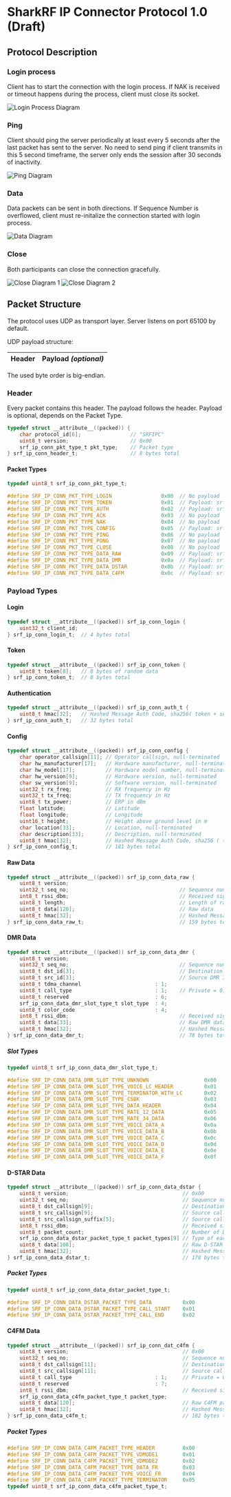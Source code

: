 # SharkRF IP Connector Protocol 1.0 (Draft)

## Protocol Description

### Login process

Client has to start the connection with the login process. If NAK is received or timeout happens during the process, client must close its socket.

<!--
Client->Server: Login
Note right of Server: If Repeater ID is accepted,\nthe server responds with Token,\n otherwise NAK
Server->Client: Token
Note left of Client: Token is used to generate HMAC
Client->Server: Auth
Note right of Server: If authorized,\nthe server replies with ACK,\n otherwise NAK
Server->Client: ACK
Client->Server: Config
Note right of Server: If Config is valid,\nthe server replies with ACK,\n otherwise NAK
Server->Client: ACK
-->
![Login Process Diagram](https://cdn.rawgit.com/akosmarton/e52fced36f0f7748f2ab6ad52517502a/raw/1941176e04990310842efca9443ff3cd97eb4772/diagram-login.svg)

### Ping

Client should ping the server periodically at least every 5 seconds after the last packet has sent to the server. No need to send ping if client transmits in this 5 second timeframe, the server only ends the session after 30 seconds of inactivity.

<!---
participant Client
participant Server
Client->Server: Ping
Server->Client: Pong
-->
![Ping Diagram](https://cdn.rawgit.com/akosmarton/056f75e19987bca3a54152c9e270d8ff/raw/df25347f4b59beb20a43fa52840e5d6b6ef01c7a/diagram-ping.svg)

### Data

Data packets can be sent in both directions.
If Sequence Number is overflowed, client must re-initalize the connection started with login process.

<!--
Client->Server: Data
Client->Server: Data
Server->Client: Data
Client->Server: Data
Server->Client: Data
-->
![Data Diagram](https://cdn.rawgit.com/akosmarton/4e98576fceca53b38bc0f6debcc327b4/raw/b1244833e428a7ef0537b9c10442225f0951b129/diagram-data.svg)

### Close

Both participants can close the connection gracefully.

<!--
Client->Server: Close
-->
<!--
participant Client
participant Server
Server->Client: Close
-->
![Close Diagram 1](https://cdn.rawgit.com/akosmarton/de355c0ffa6450a97cc6da84d68e4223/raw/ebaaea40eabf79e616a29fe2bdbc452b49aeec7a/diagram-close1.svg)	![Close Diagram 2](https://cdn.rawgit.com/akosmarton/97ba1a469ee1b4b52801d7448b971610/raw/67a127845b438c1a67470d7ae791332bf719182a/diagram-close2.svg)

## Packet Structure

The protocol uses UDP as transport layer. Server listens on port 65100 by default.

UDP payload structure:

Header | Payload *(optional)*
--- | ---

The used byte order is big-endian.

### Header

Every packet contains this header. The payload follows the header. Payload is optional, depends on the Packet Type.

```C
typedef struct __attribute__((packed)) {
	char protocol_id[6];				// "SRFIPC"
	uint8_t version;					// 0x00
	srf_ip_conn_pkt_type_t pkt_type;	// Packet type
} srf_ip_conn_header_t;					// 8 bytes total
```

#### Packet Types

```C
typedef uint8_t srf_ip_conn_pkt_type_t;

#define SRF_IP_CONN_PKT_TYPE_LOGIN                0x00  // No payload
#define SRF_IP_CONN_PKT_TYPE_TOKEN                0x01  // Payload: srf_ip_conn_token_t 
#define SRF_IP_CONN_PKT_TYPE_AUTH                 0x02  // Payload: srf_ip_conn_auth_t
#define SRF_IP_CONN_PKT_TYPE_ACK                  0x03  // No payload
#define SRF_IP_CONN_PKT_TYPE_NAK                  0x04  // No payload
#define SRF_IP_CONN_PKT_TYPE_CONFIG               0x05  // Payload: srf_ip_conn_config_t
#define SRF_IP_CONN_PKT_TYPE_PING                 0x06  // No payload
#define SRF_IP_CONN_PKT_TYPE_PONG                 0x07  // No payload
#define SRF_IP_CONN_PKT_TYPE_CLOSE                0x08  // No payload
#define SRF_IP_CONN_PKT_TYPE_DATA_RAW             0x09  // Payload: srf_ip_conn_data_raw_t
#define SRF_IP_CONN_PKT_TYPE_DATA_DMR             0x0a  // Payload: srf_ip_conn_data_dmr_t
#define SRF_IP_CONN_PKT_TYPE_DATA_DSTAR           0x0b  // Payload: srf_ip_conn_data_dstar_t
#define SRF_IP_CONN_PKT_TYPE_DATA_C4FM            0x0c  // Payload: srf_ip_conn_data_c4fm_t
```

### Payload Types

#### Login

```C
typedef struct __attribute__((packed)) srf_ip_conn_login {
	uint32_t client_id;
} srf_ip_conn_login_t;	// 4 bytes total
```

#### Token

```C
typedef struct __attribute__((packed)) srf_ip_conn_token {
	uint8_t token[8];	// 8 bytes of random data
} srf_ip_conn_token_t;	// 8 bytes total
```

#### Authentication

```C
typedef struct __attribute__((packed)) srf_ip_conn_auth_t {
	uint8_t hmac[32];	// Hashed Message Auth Code, sha256( token + secret password )
} srf_ip_conn_auth_t;	// 32 bytes total
```

#### Config

```C
typedef struct __attribute__((packed)) srf_ip_conn_config {
	char operator_callsign[11];	// Operator callsign, null-terminated
	char hw_manufacturer[17];	// Hardware manufacturer, null-terminated
	char hw_model[17];			// Hardware model number, null-terminated
	char hw_version[9];			// Hardware version, null-terminated
	char sw_version[9];			// Software version, null-terminated
	uint32_t rx_freq;			// RX frequency in Hz
	uint32_t tx_freq;			// TX frequency in Hz
	uint8_t tx_power;			// ERP in dBm
	float latitude;				// Latitude
	float longitude;			// Longitude
	uint16_t height;			// Height above ground level in m
	char location[33];			// Location, null-terminated
	char description[33];		// Description, null-terminated
	uint8_t hmac[32];			// Hashed Message Auth Code, sha256 ( token + secret password + all fields of this struct except hmac )
} srf_ip_conn_config_t;			// 181 bytes total
```

#### Raw Data

```C
typedef struct __attribute__((packed)) srf_ip_conn_data_raw {
	uint8_t version;                                     					// 0x00
	uint32_t seq_no;									// Sequence number (starts from 0 and incremented for every data packet for the whole connection)
	int8_t rssi_dbm;									// Received signal strength
	uint8_t length;										// Length of raw data in bytes
	uint8_t data[120];									// Raw data
	uint8_t hmac[32];									// Hashed Message Auth Code, sha256 ( token + secret password + all fields of this struct except hmac )
} srf_ip_conn_data_raw_t;								// 159 bytes total
```

#### DMR Data

```C
typedef struct __attribute__((packed)) srf_ip_conn_data_dmr {
	uint8_t version;                                     					// 0x00
	uint32_t seq_no;									// Sequence number (starts from 0 and incremented for every data packet for the whole connection)
	uint8_t dst_id[3];									// Destination DMR ID
	uint8_t src_id[3];									// Source DMR ID
	uint8_t tdma_channel						: 1;
	uint8_t call_type							: 1;	// Private = 0; Group = 1
	uint8_t reserved							: 6;
	srf_ip_conn_data_dmr_slot_type_t slot_type	: 4;
	uint8_t color_code							: 4;
	int8_t rssi_dbm;									// Received signal strength
	uint8_t data[33];									// Raw DMR data
	uint8_t hmac[32];									// Hashed Message Auth Code, sha256 ( token + secret password + all fields of this struct except hmac )
} srf_ip_conn_data_dmr_t;								// 78 bytes total
```

##### Slot Types

```C
typedef uint8_t srf_ip_conn_data_dmr_slot_type_t;

#define	SRF_IP_CONN_DATA_DMR_SLOT_TYPE_UNKNOWN                  0x00
#define	SRF_IP_CONN_DATA_DMR_SLOT_TYPE_VOICE_LC_HEADER          0x01
#define	SRF_IP_CONN_DATA_DMR_SLOT_TYPE_TERMINATOR_WITH_LC       0x02
#define	SRF_IP_CONN_DATA_DMR_SLOT_TYPE_CSBK                     0x03
#define	SRF_IP_CONN_DATA_DMR_SLOT_TYPE_DATA_HEADER              0x04
#define	SRF_IP_CONN_DATA_DMR_SLOT_TYPE_RATE_12_DATA             0x05
#define	SRF_IP_CONN_DATA_DMR_SLOT_TYPE_RATE_34_DATA             0x06
#define	SRF_IP_CONN_DATA_DMR_SLOT_TYPE_VOICE_DATA_A             0x0a
#define	SRF_IP_CONN_DATA_DMR_SLOT_TYPE_VOICE_DATA_B             0x0b
#define	SRF_IP_CONN_DATA_DMR_SLOT_TYPE_VOICE_DATA_C             0x0c
#define	SRF_IP_CONN_DATA_DMR_SLOT_TYPE_VOICE_DATA_D             0x0d
#define	SRF_IP_CONN_DATA_DMR_SLOT_TYPE_VOICE_DATA_E             0x0e
#define	SRF_IP_CONN_DATA_DMR_SLOT_TYPE_VOICE_DATA_F             0x0f
```

#### D-STAR Data

```C
typedef struct __attribute__((packed)) srf_ip_conn_data_dstar {
    uint8_t version;                                     // 0x00
    uint32_t seq_no;                                     // Sequence number (starts from 0 and incremented for every data packet for the whole connection)
    uint8_t dst_callsign[9];                             // Destination callsign, null-terminated
    uint8_t src_callsign[9];                             // Source callsign, null-terminated
    uint8_t src_callsign_suffix[5];                      // Source callsign suffix, null-terminated
    int8_t rssi_dbm;                                     // Received signal strength
    uint8_t packet_count;                                // Number of D-STAR packets in current packet, max 9
    srf_ip_conn_data_dstar_packet_type_t packet_types[9] // Type of each packet in the current packet
    uint8_t data[108];                                   // Raw D-STAR packet data (12 bytes * 9 packets)
    uint8_t hmac[32];                                    // Hashed Message Auth Code, sha256 ( token + secret password + all fields of this struct except hmac )
} srf_ip_conn_data_dstar_t;                              // 178 bytes total
```

##### Packet Types

```C
typedef uint8_t srf_ip_conn_data_dstar_packet_type_t;

#define SRF_IP_CONN_DATA_DSTAR_PACKET_TYPE_DATA          0x00
#define SRF_IP_CONN_DATA_DSTAR_PACKET_TYPE_CALL_START    0x01
#define SRF_IP_CONN_DATA_DSTAR_PACKET_TYPE_CALL_END      0x02
```

#### C4FM Data

```C
typedef struct __attribute__((packed)) srf_ip_conn_dat_c4fm {
    uint8_t version;                                     // 0x00
    uint32_t seq_no;                                     // Sequence number (starts from 0 and incremented for every data packet for the whole connection)
    uint8_t dst_callsign[11];                            // Destination callsign, null-terminated
    uint8_t src_callsign[11];                            // Source callsign, null-terminated
	uint8_t call_type							: 1;     // Private = 0; Group = 1
	uint8_t reserved							: 7;
    int8_t rssi_dbm;                                     // Received signal strength
	srf_ip_conn_data_c4fm_packet_type_t packet_type;
    uint8_t data[120];                                   // Raw C4FM packet data
    uint8_t hmac[32];                                    // Hashed Message Auth Code, sha256 ( token + secret password + all fields of this struct except hmac )
} srf_ip_conn_data_c4fm_t;                               // 182 bytes total
```

##### Packet Types

```C
#define	SRF_IP_CONN_DATA_C4FM_PACKET_TYPE_HEADER         0x00
#define	SRF_IP_CONN_DATA_C4FM_PACKET_TYPE_VDMODE1        0x01
#define	SRF_IP_CONN_DATA_C4FM_PACKET_TYPE_VDMODE2        0x02
#define	SRF_IP_CONN_DATA_C4FM_PACKET_TYPE_DATA_FR        0x03
#define	SRF_IP_CONN_DATA_C4FM_PACKET_TYPE_VOICE_FR       0x04
#define	SRF_IP_CONN_DATA_C4FM_PACKET_TYPE_TERMINATOR     0x05
typedef uint8_t srf_ip_conn_data_c4fm_packet_type_t;
```

